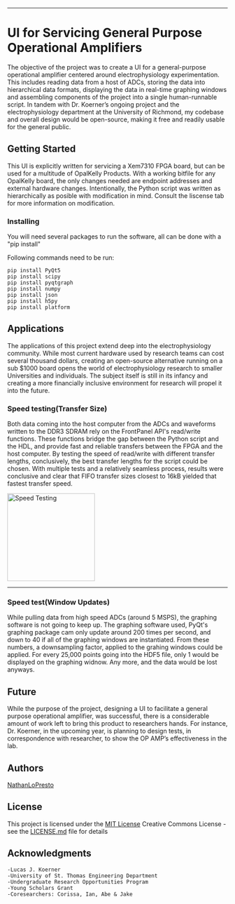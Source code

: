 
***
# UI for Servicing General Purpose Operational Amplifiers

The objective of the project was to create a UI for a general-purpose operational amplifier centered around electrophysiology experimentation. This includes reading data from a host of ADCs, storing the data into hierarchical data formats, displaying the data in real-time graphing windows and assembling components of the project into a single human-runnable script. In tandem with Dr. Koerner’s ongoing project and the electrophysiology department at the University of Richmond, my codebase and overall design would be open-source, making it free and readily usable for the general public.

## Getting Started

This UI is explicitly written for servicing a Xem7310 FPGA board, but can be used for a multitude of OpalKelly Products. With a working bitfile for any OpalKelly board, the only changes needed are endpoint addresses and external hardware changes. Intentionally, the Python script was written as hierarchically as posible with modification in mind. Consult the liscense tab for more information on modification.

### Installing

You will need several packages to run the software, all can be done with a "pip install"

Following commands need to be run:

    pip install PyQt5
    pip install scipy
    pip install pyqtgraph
    pip install numpy
    pip install json
    pip install h5py
    pip install platform


## Applications

The applications of this project extend deep into the electrophysiology community. While most current hardware used by research teams can cost several thousand dollars, creating an open-source alternative running on a sub $1000 board opens the world of electrophysiology research to smaller Universities and individuals. The subject itself is still in its infancy and creating a more financially inclusive environment for research will propel it into the future.

### Speed testing(Transfer Size)

Both data coming into the host computer from the ADCs and waveforms written to the DDR3 SDRAM rely on the FrontPanel API's read/write functions. These functions bridge the gap between the Python script and the HDL, and provide fast and reliable transfers between the FPGA and the host computer. By testing the speed of read/write with different transfer lengths, conclusively, the best transfer lengths for the script could be chosen. With multiple tests and a relatively seamless process, results were conclusive and clear that FIFO transfer sizes closest to 16kB yielded that fastest transfer speed.


<img src="https://user-images.githubusercontent.com/78660740/127703939-505e441f-8625-467c-a1ab-aa91157dd2dc.png" alt="Speed Testing" width="200"></a>
***

### Speed test(Window Updates)

While pulling data from high speed ADCs (around 5 MSPS), the graphing software is not going to keep up. The graphing software used, PyQt's graphing package cam only update around 200 times per second, and down to 40 if all of the graphing windows are instantiated. From these numbers, a downsampling factor, applied to the grahing windows could be applied. For every 25,000 points going into the HDF5 file, only 1 would be displayed on the graphing widnow. Any more, and the data would be lost anyways. 


## Future

While the purpose of the project, designing a UI to facilitate a general purpose operational amplifier, was successful, there is a considerable amount of work left to bring this product to researchers hands. For instance, Dr. Koerner, in the upcoming year, is planning to design tests, in correspondence with researcher, to show the OP AMP’s effectiveness in the lab.


## Authors

[NathanLoPresto](https://github.com/NathanLoPresto)


## License

This project is licensed under the [MIT License](LICENSE.md)
Creative Commons License - see the [LICENSE.md](LICENSE.md) file for
details

## Acknowledgments

    -Lucas J. Koerner
    -University of St. Thomas Engineering Department 
    -Undergraduate Research Opportunities Program
    -Young Scholars Grant
    -Coresearchers: Corissa, Ian, Abe & Jake
